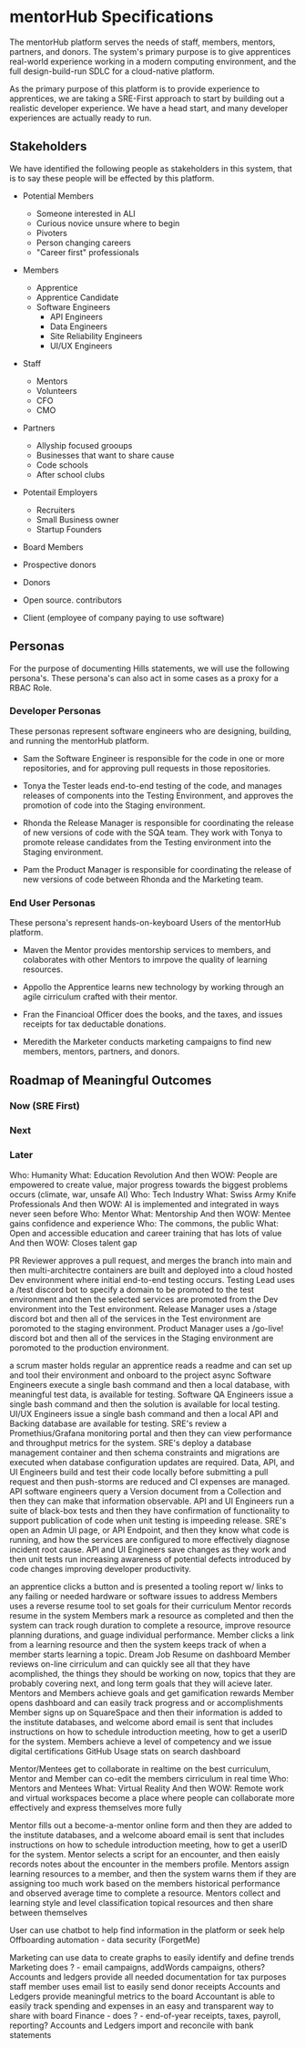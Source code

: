 # mentorHub Specifications

The mentorHub platform serves the needs of staff, members, mentors, partners, and donors. The system's primary purpose is to give apprentices real-world experience working in a modern computing environment, and the full design-build-run SDLC for a cloud-native platform.

As the primary purpose of this platform is to provide experience to apprentices, we are taking a SRE-First approach to start by building out a realistic developer experience. We have a head start, and many developer experiences are actually ready to run.

## Stakeholders

We have identified the following people as stakeholders in this system, that is to say these people will be effected by this platform.

- Potential Members
  - Someone interested in ALI
  - Curious novice unsure where to begin
  - Pivoters
  - Person changing careers
  - "Career first" professionals

- Members
  - Apprentice
  - Apprentice Candidate
  - Software Engineers
    - API Engineers
    - Data Engineers
    - Site Reliability Engineers
    - UI/UX Engineers

- Staff
  - Mentors
  - Volunteers
  - CFO
  - CMO

- Partners
  - Allyship focused grooups
  - Businesses that want to share cause
  - Code schools
  - After school clubs

- Potentail Employers
  - Recruiters
  - Small Business owner
  - Startup Founders

- Board Members

- Prospective donors
- Donors

- Open source. contributors

- Client (employee of company paying to use software)

## Personas

For the purpose of documenting Hills statements, we will use the following persona's. These persona's can also act in some cases as a proxy for a RBAC Role.

### Developer Personas

These personas represent software engineers who are designing, building, and running the mentorHub platform.

- Sam the Software Engineer is responsible for the code in one or more repositories, and for approving pull requests in those repositories.

- Tonya the Tester leads end-to-end testing of the code, and manages releases of components into the Testing Environment, and approves the promotion of code into the Staging environment.

- Rhonda the Release Manager is responsible for coordinating the release of new versions of code with the SQA team. They work with Tonya to promote release candidates from the Testing environment into the Staging environment.

- Pam the Product Manager is responsible for coordinating the release of new versions of code between Rhonda and the Marketing team.

### End User Personas

These persona's represent hands-on-keyboard Users of the mentorHub platform.

- Maven the Mentor provides mentorship services to members, and colaborates with other Mentors to imrpove the quality of learning resources.

- Appollo the Apprentice learns new technology by working through an agile cirriculum crafted with their mentor.

- Fran the Financioal Officer does the books, and the taxes, and issues receipts for tax deductable donations.

- Meredith the Marketer conducts marketing campaigns to find new members, mentors, partners, and donors.

## Roadmap of Meaningful Outcomes

### Now (SRE First)

### Next

### Later

Who: Humanity
What: Education Revolution
And then WOW: People are empowered to create value, major progress towards the biggest problems occurs (climate, war, unsafe AI)
Who: Tech Industry
What: Swiss Army Knife Professionals
And then WOW: AI is implemented and integrated in ways never seen before
Who: Mentor
What: Mentorship
And then WOW: Mentee gains confidence and experience
Who: The commons, the public
What: Open and accessible education and career training that has lots of value
And then WOW: Closes talent gap

PR Reviewer approves a pull request, and merges the branch into main and then multi-architectre containers are built and deployed into a cloud hosted Dev environment where initial end-to-end testing occurs.
Testing Lead uses a /test discord bot to specify a domain to be promoted to the test environment and then the selected services are promoted from the Dev environment into the Test environment.
Release Manager uses a /stage discord bot and then all of the services in the Test environment are poromoted to the staging environment.
Product Manager uses a /go-live! discord bot and then all of the services in the Staging environment are poromoted to the production environment.

a scrum master holds regular
an apprentice reads a readme and can set up and tool their environment and onboard to the project async
Software Engineers execute a single bash command and then a local database, with meaningful test data, is available for testing.
Software QA Engineers issue a single bash command and then the solution is available for local testing.
UI/UX Engineers issue a single bash command and then a local API and Backing database are available for testing.
SRE's review a Promethius/Grafana monitoring portal and then they can view performance and throughput metrics for the system.
SRE's deploy a database management container and then schema constraints and migrations are executed when database configuration updates are required.
Data, API, and UI Engineers build and test their code locally before submitting a pull request and then push-storms are reduced and CI expenses are managed.
API software engineers query a Version document from a Collection and then they can make that information observable.
API and UI Engineers run a suite of black-box tests and then they have confirmation of functionality to support publication of code when unit testing is impeeding release.
SRE's open an Admin UI page, or API Endpoint, and then they know what code is running, and how the services are configured to more effectively diagnose incident root cause.
API and UI Engineers save changes as they work and then unit tests run increasing awareness of potential defects introduced by code changes improving developer productivity.

an apprentice clicks a button and is presented a tooling report w/ links to any failing or needed hardware or software issues to address
Members uses a reverse resume tool to set goals for their curriculum
Mentor records resume in the system
Members mark a resource as completed and then the system can track rough duration to complete a resource, improve resource planning durations, and guage individual performance.
Member clicks a link from a learning resource and then the system keeps track of when a member starts learning a topic.
Dream Job Resume on dashboard
Member reviews on-line cirriculum and can quickly see all that they have acomplished, the things they should be working on now, topics that they are probably covering next, and long term goals that they will acieve later.
Mentors and Members achieve goals and get gamification rewards
Member opens dashboard and can easily track progress and or accomplishments
Member signs up on SquareSpace and then their information is added to the institute databases, and welcome abord email is sent that includes instructions on how to schedule introduction meeting, how to get a userID for the system.
Members achieve a level of competency and we issue digital certifications
GitHub Usage stats on search dashboard

Mentor/Mentees get to collaborate in realtime on the best curriculum,
Mentor and Member can co-edit the members cirriculum in real time
Who: Mentors and Mentees
What: Virtual Reality
And then WOW: Remote work and virtual workspaces become a place where people can collaborate more effectively and express themselves more fully

Mentor fills out a become-a-mentor online form and then they are added to the institute databases, and a welcome aboard email is sent that includes instructions on how to schedule introduction meeting, how to get a userID for the system.
Mentor selects a script for an encounter, and then eaisly records notes about the encounter in the members profile.
Mentors assign learning resources to a member, and then the system warns them if they are assigning too much work based on the members historical performance and observed average time to complete a resource.
Mentors collect and learning style and level classification topical resources and then share between themselves

User can use chatbot to help find information in the platform or seek help
Offboarding automation - data security (ForgetMe)

Marketing can use data to create graphs to easily identify and define trends
Marketing does ? - email campaigns, addWords campaigns, others?
Accounts and ledgers provide all needed documentation for tax purposes
staff member uses email list to easily send donor receipts
Accounts and Ledgers provide meaningful metrics to the board
Accountant is able to easily track spending and expenses in an easy and transparent way to share with board
Finance - does ? - end-of-year receipts, taxes, payroll, reporting?
Accounts and Ledgers import and reconcile with bank statements
